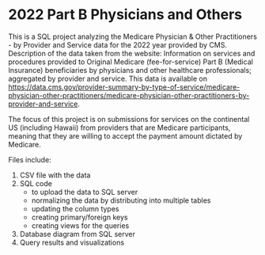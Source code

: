 # 2022 Part B Physicians and Others 
This is a SQL project analyzing the Medicare Physician & Other Practitioners - by Provider and Service data for the 2022 year provided by CMS.
Description of the data taken from the website:
Information on services and procedures provided to Original Medicare (fee-for-service) 
Part B (Medical Insurance) beneficiaries by physicians and other healthcare professionals; aggregated by provider and service.
This data is available on https://data.cms.gov/provider-summary-by-type-of-service/medicare-physician-other-practitioners/medicare-physician-other-practitioners-by-provider-and-service.

The focus of this project is on submissions for services on the continental US (including Hawaii) 
from providers that are Medicare participants, meaning that they are willing to accept the payment amount dictated by Medicare.


Files include:
1) CSV file with the data
2) SQL code
   * to upload the data to SQL server
   * normalizing the data by distributing into multiple tables
   * updating the column types
   * creating primary/foreign keys
   * creating views for the queries
3) Database diagram from SQL server
4) Query results and visualizations
